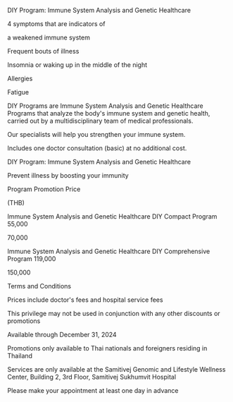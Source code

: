 DIY Program: Immune System Analysis and Genetic Healthcare

4 symptoms that are indicators of

a weakened immune system

Frequent bouts of illness

Insomnia or waking up in the middle of the night

Allergies

Fatigue

DIY Programs are Immune System Analysis and Genetic Healthcare Programs
that analyze the body\'s immune system and genetic health, carried out
by a multidisciplinary team of medical professionals.

Our specialists will help you strengthen your immune system.

Includes one doctor consultation (basic) at no additional cost.

DIY Program: Immune System Analysis and Genetic Healthcare

Prevent illness by boosting your immunity

Program Promotion Price

(THB)

Immune System Analysis and Genetic Healthcare DIY Compact Program 55,000

70,000

Immune System Analysis and Genetic Healthcare DIY Comprehensive Program
119,000

150,000

Terms and Conditions

Prices include doctor's fees and hospital service fees

This privilege may not be used in conjunction with any other discounts
or promotions

Available through December 31, 2024

Promotions only available to Thai nationals and foreigners residing in
Thailand

Services are only available at the Samitivej Genomic and Lifestyle
Wellness Center, Building 2, 3rd Floor, Samitivej Sukhumvit Hospital

Please make your appointment at least one day in advance
